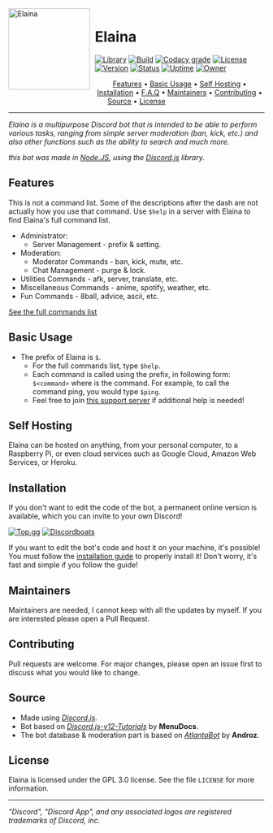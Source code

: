 <img width="160" height="160" align="left" style="float: left; margin: 0 10px 10px 0;" alt="Elaina" src="https://i.imgur.com/3Zvcbtu.jpeg">

# Elaina

[![Library](https://discordlist.space/bot/614645495779819551/badge?property=library&style=for-the-badge&color=5865f2)]()
[![Build](https://img.shields.io/travis/Rygent/Elaina/main?style=for-the-badge)](https://travis-ci.com/Rygent/Elaina)
[![Codacy grade](https://img.shields.io/codacy/grade/f7c237153ea545059c7d0521e59def69/main?logo=codacy&style=for-the-badge)](https://app.codacy.com/gh/Rygent/Elaina/dashboard)
[![License](https://img.shields.io/github/license/Rygent/Elaina?style=for-the-badge)](https://github.com/Rygent/Elaina/blob/main/LICENSE)
[![Version](https://img.shields.io/github/package-json/v/Rygent/Elaina/main?label=version&color=ff4949&style=for-the-badge)](https://github.com/Rygent/Elaina/blob/main/package.json)
[![Status](https://discordlist.space/bot/614645495779819551/badge?property=status&style=for-the-badge)](https://discord.com/api/oauth2/authorize?client_id=614645495779819551&permissions=2013654135&scope=bot%20applications.commands)
[![Uptime](https://discordlist.space/bot/614645495779819551/badge?property=uptime.2&style=for-the-badge&color=f0db4f)](https://discord.com/api/oauth2/authorize?client_id=614645495779819551&permissions=2013654135&scope=bot%20applications.commands)
[![Owner](https://discordlist.space/bot/614645495779819551/badge?property=owner&style=for-the-badge&color=37f149)]()

<p align="center">
  <a href="#features">Features</a>
  •
  <a href="#basic-usage">Basic Usage</a>
  •
  <a href="#self-hosting">Self Hosting</a>
  •
  <a href="#installation">Installation</a>
  •
  <a href="https://rygent.gitbook.io/elaina/f.a.q">F.A.Q</a>
  •
  <a href="#maintainers">Maintainers</a>
  •
  <a href="#contributing">Contributing</a>
  •
  <a href="#source">Source</a>
  •
  <a href="#license">License</a>
</p>

---

<i>Elaina is a multipurpose Discord bot that is intended to be able to perform various tasks, ranging from simple server moderation (ban, kick, etc.)
and also other functions such as the ability to search and much more.

this bot was made in
[Node.JS](https://nodejs.org),
using the [Discord.js](https://discord.js.org/#/) library.
</i>

## Features
This is not a command list. Some of the descriptions after the dash are not actually
how you use that command. Use `$help` in a server with Elaina to find Elaina's full command list.

* Administrator:
  * Server Management - prefix & setting.
* Moderation:
  * Moderator Commands - ban, kick, mute, etc.
  * Chat Management - purge & lock.
* Utilities Commands - afk, server, translate, etc.
* Miscellaneous Commands - anime, spotify, weather, etc.
* Fun Commands - 8ball, advice, ascii, etc.

[See the full commands list](https://rygent.gitbook.io/elaina/commands)

## Basic Usage
* The prefix of Elaina is `$`.
  * For the full commands list, type `$help`.
  * Each command is called using the prefix, in following form: `$<command>` where is the command. For example, to call the command ping, you would type `$ping`.
  * Feel free to join [this support server](https://discord.gg/nW6x9EN) if additional help is needed!

## Self Hosting
Elaina can be hosted on anything, from your personal computer, to a Raspberry Pi, or even cloud services such as Google Cloud, Amazon Web Services, or Heroku.

## Installation
If you don't want to edit the code of the bot, a permanent online version is available, which you can invite to your own Discord!

[![Top.gg](https://top.gg/api/widget/614645495779819551.svg)](https://top.gg/bot/614645495779819551)
[![Discordboats](https://discord.boats/api/widget/614645495779819551)](https://discord.boats/bot/614645495779819551)

If you want to edit the bot's code and host it on your machine, it's possible!  
You must follow the [installation guide](https://rygent.gitbook.io/elaina/installation) to properly install it! Don't worry, it's fast and simple if you follow the guide!

## Maintainers
Maintainers are needed, I cannot keep with all the updates by myself. If you are
interested please open a Pull Request.

## Contributing
Pull requests are welcome. For major changes, please open an issue first to
discuss what you would like to change.

## Source
* Made using <i>[Discord.js](https://github.com/discordjs/discord.js)</i>.
* Bot based on <i>[Discord.js-v12-Tutorials](https://github.com/MenuDocs/Discord.js-v12-Tutorials)</i> by **MenuDocs**.
* The bot database & moderation part is based on <i>[AtlantaBot](https://github.com/Androz2091/AtlantaBot)</i> by **Androz**.

## License
Elaina is licensed under the GPL 3.0 license. See the file `LICENSE` for more information.

---
<i>"Discord", "Discord App", and any associated logos are registered trademarks of Discord, inc.</i>
